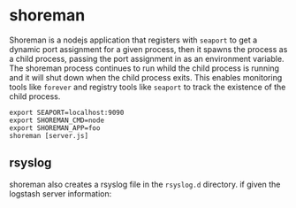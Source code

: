 # shoreman

Shoreman is a nodejs application that registers with `seaport` to get a dynamic port assignment for a given process, then it spawns the process as a child process, passing the port assignment in as an environment variable.  The shoreman process continues to run whild the child process is running and it will shut down when the child process exits.  This enables monitoring tools like `forever` and registry tools like `seaport` to track the existence of the child process.


```
export SEAPORT=localhost:9090
export SHOREMAN_CMD=node
export SHOREMAN_APP=foo
shoreman [server.js]
```

## rsyslog

shoreman also creates a rsyslog file in the `rsyslog.d` directory.  if given the logstash server information:



